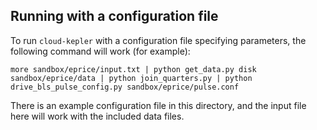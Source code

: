 Running with a configuration file
---------------------------------

To run `cloud-kepler` with a configuration file specifying parameters, the following command will work (for example):

    more sandbox/eprice/input.txt | python get_data.py disk sandbox/eprice/data | python join_quarters.py | python drive_bls_pulse_config.py sandbox/eprice/pulse.conf

There is an example configuration file in this directory, and the input file here will work with the included data files.
